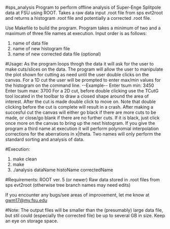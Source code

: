 #sps_analysis
Program to perform offline analysis of Super-Enge Splitpole data at FSU using ROOT. Takes a raw data input .root file from sps evt2root and returns a histogram .root file and potentially a corrected .root file.

Use Makefile to build the program. Program takes a minimum of two and a maximum of three file names at execution. Input order is as follows:
1. name of data file 
2. name of new histogram file
3. name of new corrected data file (optional)

#Usage: 
As the program loops throgh the data it will ask for the user to make cuts/slices on the data. The program will allow the user to manipulate the plot shown for cutting as need until the user double clicks on the canvas. For a 1D cut the user will be prompted to enter max/min values for the histogram on the command line. 
--Example-- 
Enter tsum min: 3450
Enter tsum max: 3700
For a 2D cut, before double clicking use the TCutG tool located in the toolbar to draw a closed shape around the area of interest. After the cut is made double click to move on. Note that double clicking before the cut is complete will result in a crash. After making a succesful cut the canvas will either go black if there are more cuts to be made, or close/go blank if there are no further cuts. If it is black, just click once more on the canvas to bring up the next histogram. 
If you give the program a third name at execution it will perform polynomial interpolation corrections for the aberrations in x|theta. Two names will only perform the standard sorting and analysis of data.

#Execution:
1. make clean
2. make
3. ./analysis dataName histoName correctedName

#Requirements:
ROOT ver. 5 (or newer)
Raw data stored in .root files from sps evt2root (otherwise tree branch names may need edits)

If you encounter any bugs/see areas of improvement, let me know at gwm17@my.fsu.edu

#Note: The output files will be smaller than the (presumably) large data file, but stil could (especially the corrected file) be up to several GB in size. Keep an eye on storage space.
